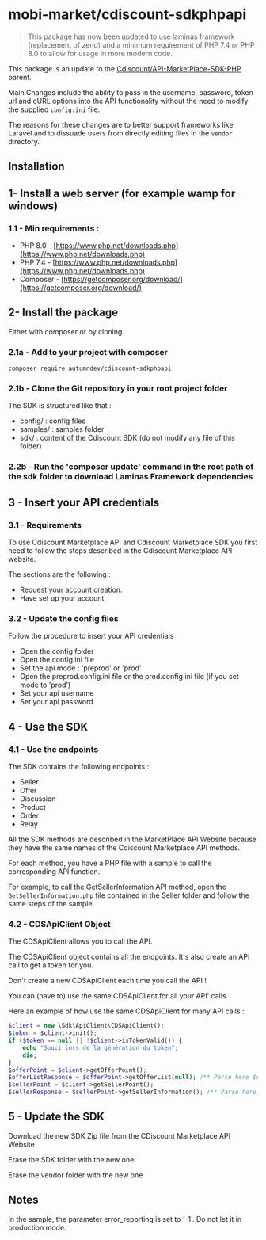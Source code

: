 # mobi-market/cdiscount-sdkphpapi
> This package has now been updated to use laminas framework (replacement of zend) and a minimum requirement of PHP 7.4 *or* PHP 8.0
> to allow for usage in more modern code.

This package is an update to the [Cdiscount/API-MarketPlace-SDK-PHP](https://github.com/Cdiscount/API-MarketPlace-SDK-PHP) parent.

Main Changes include the ability to pass in the username, password, token url and cURL options into the API functionality without the need to modify the supplied `config.ini` file.

The reasons for these changes are to better support frameworks like Laravel and to dissuade users from directly editing files in the `vendor` directory.

## Installation

## 1- Install a web server (for example wamp for windows)

### 1.1 - Min requirements :

*   PHP 8.0 - [https://www.php.net/downloads.php](https://www.php.net/downloads.php)
*   PHP 7.4 - [https://www.php.net/downloads.php](https://www.php.net/downloads.php)
*   Composer - [https://getcomposer.org/download/](https://getcomposer.org/download/)

## 2- Install the package
Either with composer or by cloning.

### 2.1a - Add to your project with composer
`composer require autumndev/cdiscount-sdkphpapi`

### 2.1b - Clone the Git repository in your root project folder

The SDK is structured like that :

*   config/ : config files
*   samples/ : samples folder
*   sdk/ : content of the Cdiscount SDK (do not modify any file of this folder)

### 2.2b - Run the 'composer update' command in the root path of the sdk folder to download Laminas Framework dependencies

## 3 - Insert your API credentials

### 3.1 - Requirements

To use Cdiscount Marketplace API and Cdiscount Marketplace SDK you first need to follow the steps described in the Cdiscount Marketplace API website.

The sections are the following :

*   Request your account creation.
*   Have set up your account

### 3.2 - Update the config files

Follow the procedure to insert your API credentials

*   Open the config folder
*   Open the config.ini file
*   Set the api mode : 'preprod' or 'prod'
*   Open the preprod.config.ini file or the prod.config.ini file (if you set mode to 'prod')
*   Set your api username
*   Set your api password

## 4 - Use the SDK

### 4.1 - Use the endpoints

The SDK contains the following endpoints :

*   Seller
*   Offer
*   Discussion
*   Product
*   Order
*   Relay

All the SDK methods are described in the MarketPlace API Website because they have the same names of the Cdiscount Marketplace API methods.

For each method, you have a PHP file with a sample to call the corresponding API function.

For example, to call the GetSellerInformation API method, open the `GetSellerInformation.php` file contained in the Seller folder and follow the same steps of the sample.

### 4.2 - CDSApiClient Object

The CDSApiClient allows you to call the API.

The CDSApiClient object contains all the endpoints. It's also create an API call to get a token for you.

Don't create a new CDSApiClient each time you call the API !

You can (have to) use the same CDSApiClient for all your API' calls.

Here an example of how use the same CDSApiClient for many API calls :

```php
$client = new \Sdk\ApiClient\CDSApiClient();
$token = $client->init();
if ($token == null || !$client->isTokenValid()) {
	echo "Souci lors de la génération du token";
	die;
}
$offerPoint = $client->getOfferPoint();
$offerListResponse = $offerPoint->getOfferList(null); /** Parse here $offerListResponse **/
$sellerPoint = $client->getSellerPoint();
$sellerResponse = $sellerPoint->getSellerInformation(); /** Parse here $sellerResponse **/
```


## 5 - Update the SDK
Download the new SDK Zip file from the CDiscount Marketplace API Website

Erase the SDK folder with the new one

Erase the vendor folder with the new one

## Notes
In the sample, the parameter error_reporting is set to '-1'. Do not let it in production mode.
